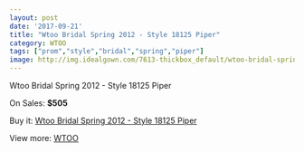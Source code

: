 ```yaml
---
layout: post
date: '2017-09-21'
title: "Wtoo Bridal Spring 2012 - Style 18125 Piper"
category: WTOO
tags: ["prom","style","bridal","spring","piper"]
image: http://img.idealgown.com/7613-thickbox_default/wtoo-bridal-spring-2012-style-18125-piper.jpg
---
```

Wtoo Bridal Spring 2012 - Style 18125 Piper

On Sales: **$505**
<a href="https://www.idealgown.com/en/wtoo/3228-wtoo-bridal-spring-2012-style-18125-piper.html"><amp-img layout="responsive" width="600" height="600" src="//img.idealgown.com/7613-thickbox_default/wtoo-bridal-spring-2012-style-18125-piper.jpg" alt="Wtoo Bridal Spring 2012 - Style 18125 Piper 0" /></a>
<a href="https://www.idealgown.com/en/wtoo/3228-wtoo-bridal-spring-2012-style-18125-piper.html"><amp-img layout="responsive" width="600" height="600" src="//img.idealgown.com/7614-thickbox_default/wtoo-bridal-spring-2012-style-18125-piper.jpg" alt="Wtoo Bridal Spring 2012 - Style 18125 Piper 1" /></a>

Buy it: [Wtoo Bridal Spring 2012 - Style 18125 Piper](https://www.idealgown.com/en/wtoo/3228-wtoo-bridal-spring-2012-style-18125-piper.html "Wtoo Bridal Spring 2012 - Style 18125 Piper")

View more: [WTOO](https://www.idealgown.com/en/39-wtoo "WTOO")
